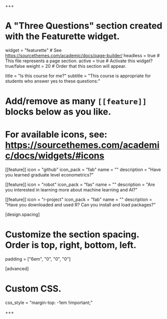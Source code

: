 +++
# A "Three Questions" section created with the Featurette widget.
widget = "featurette"  # See https://sourcethemes.com/academic/docs/page-builder/
headless = true  # This file represents a page section.
active = true  # Activate this widget? true/false
weight = 20  # Order that this section will appear.

title = "Is this course for me?"
subtitle = "This course is appropriate for students who answer yes to these questions:"

# Add/remove as many `[[feature]]` blocks below as you like.
# 
# For available icons, see: https://sourcethemes.com/academic/docs/widgets/#icons

[[feature]]
  icon = "github"
  icon_pack = "fab"
  name = ""
  description = "Have you learned graduate level econometrics?"
  
[[feature]]
  icon = "robot"
  icon_pack = "fas"
  name = ""
  description = "Are you interested in learning more about machine learning and AI?"
  
[[feature]]
  icon = "r-project"
  icon_pack = "fab"
  name = ""
  description = "Have you downloaded and used R? Can you install and load packages?" 

[design.spacing]
  # Customize the section spacing. Order is top, right, bottom, left.
  padding = ["6em", "0", "0", "0"]

[advanced]
  # Custom CSS. 
  css_style = "margin-top: -1em !important;"

+++
